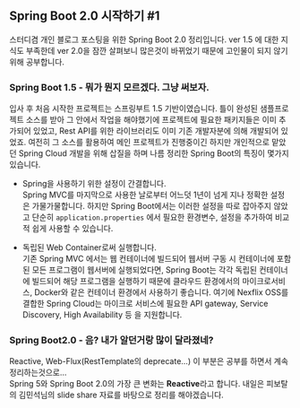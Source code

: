 ## Spring Boot 2.0 시작하기 \#1
스터디겸 개인 블로그 포스팅을 위한 Spring Boot 2.0 정리입니다. ver 1.5 에 대한 지식도 부족한데 ver 2.0을 잠깐 살펴보니 많은것이 바뀌었기 때문에 고인물이 되지 않기위해 공부합니다.

### Spring Boot 1.5 - 뭐가 뭔지 모르겠다. 그냥 써보자.
입사 후 처음 시작한 프로젝트는 스프링부트 1.5 기반이였습니다. 틀이 완성된 샘플프로젝트 소스를 받아 그 안에서 작업을 해야했기에 프로젝트에 필요한 패키지들은 이미 추가되어 있었고, Rest API를 위한 라이브러리도 이미 기존 개발자분에 의해 개발되어 있었죠. 여전히 그 소스를 활용하여 메인 프로젝트가 진행중이긴 하지만 개인적으로 맡았던 Spring Cloud 개발을 위해 삽질을 하며 나름 정리한 Spring Boot의 특징이 몇가지 있습니다.

* Spring을 사용하기 위한 설정이 간결합니다.  
Spring MVC를 마지막으로 사용한 날로부터 어느덧 1년이 넘게 지나 정확한 설정은 가물가물합니다. 하지만 Spring Boot에서는 이러한 설정을 따로 잡아주지 않았고 단순히 ```application.properties``` 에서 필요한 환경변수, 설정을 추가하여 비교적 쉽게 사용할 수 있습니다.

* 독립된 Web Container로써 실행합니다.  
기존 Spring MVC 에서는 웹 컨테이너에 빌드되어 웹서버 구동 시 컨테이너에 포함된 모든 프로그램이 웹서버에 실행되었다면, Spring Boot는 각각 독립된 컨테이너에 빌드되어 해당 프로그램을 실행하기 때문에 클라우드 환경에서의 마이크로서비스, Docker와 같은 컨테이너 환경에서 사용하기 좋습니다. 여기에 Nexflix OSS를 결합한 Spring Cloud는 마이크로 서비스에 필요한 API gateway, Service Discovery, High Availability 등 을 지원합니다.

### Spring Boot2.0 - 음? 내가 알던거랑 많이 달라졌네?
Reactive, Web-Flux(RestTemplate의 deprecate...) 이 부분은 공부를 하면서 계속 정리하는것으로...  
Spring 5와 Spring Boot 2.0의 가장 큰 변화는 **Reactive**라고 합니다. 내일은 피보탈의 김민석님의 slide share 자료를 바탕으로 정리를 해야겠습니다.